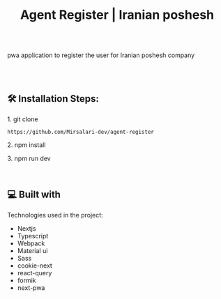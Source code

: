 <h1 align="center" id="title">Agent Register | Iranian poshesh</h1>

<p align="center"><br />
<br />

<p id="description">pwa application to register the user for Iranian poshesh company</p>
<br />

<br />
  

<h2>🛠️ Installation Steps:</h2>

<p>1. git clone</p>

```
https://github.com/Mirsalari-dev/agent-register
```

<p>2. npm install</p>

<p>3. npm run dev</p>

  
  <br />

<h2>💻 Built with</h2>

Technologies used in the project:

*   Nextjs
*   Typescript
*   Webpack
*   Material ui
*   Sass
*   cookie-next
*   react-query
*   formik
*   next-pwa
